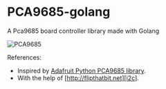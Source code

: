 # PCA9685-golang
A Pca9685 board controller library made with Golang

![PCA9685][image]

References:
* Inspired by [Adafruit Python PCA9685 library][adafruit].
* With the help of [http://flipthatbit.net][i2c].

[adafruit]: https://github.com/adafruit/Adafruit_Python_PCA9685
[i2c]: http://flipthatbit.net/2011/04/interfacing-i2c-the-easy-way/
[image]: https://github.com/sergiorb/pca9685-golang/tree/master/imgs/pca9685_leds.jpg

